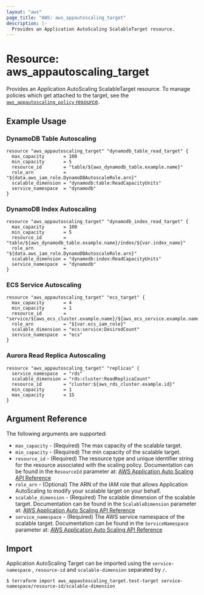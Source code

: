 ```yaml
---
layout: "aws"
page_title: "AWS: aws_appautoscaling_target"
description: |-
  Provides an Application AutoScaling ScalableTarget resource.
---
```


# Resource: aws_appautoscaling_target

Provides an Application AutoScaling ScalableTarget resource. To manage policies which get attached to the target, see the [`aws_appautoscaling_policy` resource](/docs/providers/aws/r/appautoscaling_policy.html).

## Example Usage

### DynamoDB Table Autoscaling

```hcl
resource "aws_appautoscaling_target" "dynamodb_table_read_target" {
  max_capacity       = 100
  min_capacity       = 5
  resource_id        = "table/${aws_dynamodb_table.example.name}"
  role_arn           = "${data.aws_iam_role.DynamoDBAutoscaleRole.arn}"
  scalable_dimension = "dynamodb:table:ReadCapacityUnits"
  service_namespace  = "dynamodb"
}
```

### DynamoDB Index Autoscaling

```hcl
resource "aws_appautoscaling_target" "dynamodb_index_read_target" {
  max_capacity       = 100
  min_capacity       = 5
  resource_id        = "table/${aws_dynamodb_table.example.name}/index/${var.index_name}"
  role_arn           = "${data.aws_iam_role.DynamoDBAutoscaleRole.arn}"
  scalable_dimension = "dynamodb:index:ReadCapacityUnits"
  service_namespace  = "dynamodb"
}
```

### ECS Service Autoscaling

```hcl
resource "aws_appautoscaling_target" "ecs_target" {
  max_capacity       = 4
  min_capacity       = 1
  resource_id        = "service/${aws_ecs_cluster.example.name}/${aws_ecs_service.example.name}"
  role_arn           = "${var.ecs_iam_role}"
  scalable_dimension = "ecs:service:DesiredCount"
  service_namespace  = "ecs"
}
```

### Aurora Read Replica Autoscaling

```hcl
resource "aws_appautoscaling_target" "replicas" {
  service_namespace  = "rds"
  scalable_dimension = "rds:cluster:ReadReplicaCount"
  resource_id        = "cluster:${aws_rds_cluster.example.id}"
  min_capacity       = 1
  max_capacity       = 15
}
```

## Argument Reference

The following arguments are supported:

* `max_capacity` - (Required) The max capacity of the scalable target.
* `min_capacity` - (Required) The min capacity of the scalable target.
* `resource_id` - (Required) The resource type and unique identifier string for the resource associated with the scaling policy. Documentation can be found in the `ResourceId` parameter at: [AWS Application Auto Scaling API Reference](https://docs.aws.amazon.com/autoscaling/application/APIReference/API_RegisterScalableTarget.html#API_RegisterScalableTarget_RequestParameters)
* `role_arn` - (Optional) The ARN of the IAM role that allows Application
AutoScaling to modify your scalable target on your behalf.
* `scalable_dimension` - (Required) The scalable dimension of the scalable target. Documentation can be found in the `ScalableDimension` parameter at: [AWS Application Auto Scaling API Reference](https://docs.aws.amazon.com/autoscaling/application/APIReference/API_RegisterScalableTarget.html#API_RegisterScalableTarget_RequestParameters)
* `service_namespace` - (Required) The AWS service namespace of the scalable target. Documentation can be found in the `ServiceNamespace` parameter at: [AWS Application Auto Scaling API Reference](https://docs.aws.amazon.com/autoscaling/application/APIReference/API_RegisterScalableTarget.html#API_RegisterScalableTarget_RequestParameters)

## Import

Application AutoScaling Target can be imported using the `service-namespace` , `resource-id` and `scalable-dimension` separated by `/`.

```
$ terraform import aws_appautoscaling_target.test-target service-namespace/resource-id/scalable-dimension
```
